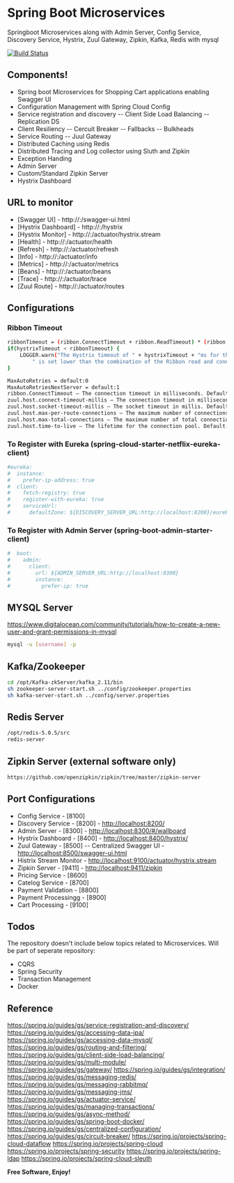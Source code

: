 # Spring Boot Microservices
Springboot Microservices along with Admin Server, Config Service, Discovery Service, Hystrix, Zuul Gateway, Zipkin, Kafka, Redis with mysql

[![Build Status](https://travis-ci.org/joemccann/dillinger.svg?branch=master)](https://travis-ci.org/joemccann/dillinger)

## Components!
 * Spring boot Microservices for Shopping Cart applications enabling Swagger UI
 * Configuration Management with Spring Cloud Config
 * Service registration and discovery
 -- Client Side Load Balancing
 -- Replication DS
 * Client Resiliency
 -- Cercuit Breaker
 -- Fallbacks
 -- Bulkheads
 * Service Routing
 -- Juul Gateway
 * Distributed Caching using Redis
 * Distributed Tracing and Log collector using Sluth and Zipkin
 * Exception Handing
 * Admin Server
 * Custom/Standard Zipkin Server
 * Hystrix Dashboard

## URL to monitor
* [Swagger UI] -		http://<host>:<port>/swagger-ui.html
* [Hystrix Dashboard] -	http://<host>:<port>/hystrix
* [Hystrix Monitor] -	http://<host>:<port>/actuator/hystrix.stream
* [Health] -			http://<host>:<port>/actuator/health
* [Refresh] -			http://<host>:<port>/actuator/refresh
* [Info] -				http://<host>:<port>/actuator/info
* [Metrics] -			http://<host>:<port>/actuator/metrics
* [Beans] -				http://<host>:<port>/actuator/beans
* [Trace] -				http://<host>:<port>/actuator/trace
* [Zuul Route] -		http://<host>:<port>/actuator/routes

## Configurations
### Ribbon Timeout
```sh
ribbonTimeout = (ribbon.ConnectTimeout + ribbon.ReadTimeout) * (ribbon.MaxAutoRetries + 1) * (ribbon.MaxAutoRetriesNextServer + 1);
if(hystrixTimeout < ribbonTimeout) {
    LOGGER.warn("The Hystrix timeout of " + hystrixTimeout + "ms for the command " + commandKey +
        " is set lower than the combination of the Ribbon read and connect timeout, " + ribbonTimeout + "ms.");
}

MaxAutoRetries = default:0
MaxAutoRetriesNextServer = default:1
ribbon.ConnectTimeout – The connection timeout in milliseconds. Defaults to 1000,
zuul.host.connect-timeout-millis – The connection timeout in milliseconds. Defaults to 2000,
zuul.host.socket-timeout-millis – The socket timeout in millis. Defaults to 10000.
zuul.host.max-per-route-connections – The maximum number of connections that can be used by a single route. Default: 20
zuul.host.max-total-connections – The maximum number of total connections the proxy can hold open to backends. Default: 200.
zuul.host.time-to-live – The lifetime for the connection pool. Default: -1.
```

### To Register with Eureka (spring-cloud-starter-netflix-eureka-client)
```sh
#eureka:
#  instance:
#    prefer-ip-address: true
#  client:
#    fetch-registry: true
#    register-with-eureka: true
#    serviceUrl: 
#      defaultZone: ${DISCOVERY_SERVER_URL:http://localhost:8200}/eureka
```
### To Register with Admin Server (spring-boot-admin-starter-client)
```sh
#  boot:
#    admin:
#      client:
#        url: ${ADMIN_SERVER_URL:http://localhost:8300}
#        instance:
#          prefer-ip: true
```
## MYSQL Server
https://www.digitalocean.com/community/tutorials/how-to-create-a-new-user-and-grant-permissions-in-mysql
```sh
mysql -u [username] -p
```

## Kafka/Zookeeper
```sh
cd /opt/Kafka-zkServer/kafka_2.11/bin
sh zookeeper-server-start.sh ../config/zookeeper.properties
sh kafka-server-start.sh ../config/server.properties
```

## Redis Server
```sh
/opt/redis-5.0.5/src
redis-server
```

## Zipkin Server (external software only)
```sh
https://github.com/openzipkin/zipkin/tree/master/zipkin-server
```

## Port Configurations
* Config Service - [8100]
* Discovery Service - [8200] - <http://localhost:8200/>
* Admin Server - [8300] - <http://localhost:8300/#/wallboard>
* Hystrix Dashboard - [8400] - <http://localhost:8400/hystrix/>
* Zuul Gateway - [8500]
-- Centralized Swagger UI - <http://localhost:8500/swagger-ui.html>
* Histrix Stream Monitor - <http://localhost:9100/actuator/hystrix.stream>
* Zipkin Server - [9411] - <http://localhost:9411/zipkin>
* Pricing Service - [8600]
* Catelog Service - [8700]
* Payment Validation - [8800]
* Payment Processingg - [8900]
* Cart Processing - [9100]

## Todos
The repository doesn't include below topics related to Microservices. Will be part of seperate repository:
 - CQRS
 - Spring Security
 - Transaction Management
 - Docker

## Reference

https://spring.io/guides/gs/service-registration-and-discovery/
https://spring.io/guides/gs/accessing-data-jpa/
https://spring.io/guides/gs/accessing-data-mysql/
https://spring.io/guides/gs/routing-and-filtering/
https://spring.io/guides/gs/client-side-load-balancing/
https://spring.io/guides/gs/multi-module/
https://spring.io/guides/gs/gateway/
https://spring.io/guides/gs/integration/
https://spring.io/guides/gs/messaging-redis/
https://spring.io/guides/gs/messaging-rabbitmq/
https://spring.io/guides/gs/messaging-jms/
https://spring.io/guides/gs/actuator-service/
https://spring.io/guides/gs/managing-transactions/
https://spring.io/guides/gs/async-method/
https://spring.io/guides/gs/spring-boot-docker/
https://spring.io/guides/gs/centralized-configuration/
https://spring.io/guides/gs/circuit-breaker/
https://spring.io/projects/spring-cloud-dataflow
https://spring.io/projects/spring-cloud
https://spring.io/projects/spring-security
https://spring.io/projects/spring-ldap
https://spring.io/projects/spring-cloud-sleuth


**Free Software, Enjoy!**

